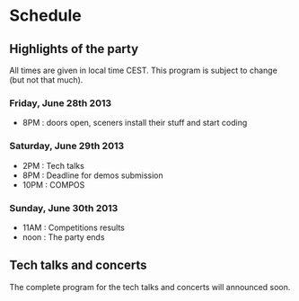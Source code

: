 
# Schedule

## Highlights of the party
All times are given in local time CEST. This program is subject to change (but not that much). 

### Friday, June 28th 2013
 * 8PM : doors open, sceners install their stuff and start coding

### Saturday, June 29th 2013
 * 2PM : Tech talks
 * 8PM : Deadline for demos submission
 * 10PM : COMPOS

### Sunday, June 30th 2013
 * 11AM : Competitions results
 * noon : The party ends

## Tech talks and concerts

The complete program for the tech talks and concerts will announced soon.
